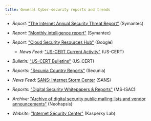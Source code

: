 ```yaml
---
title: General Cyber-security reports and trends
---
```


  * *Report:* ["The Internet Annual Security Threat Report"](http://www.symantec.com/security_response/publications/threatreport.jsp) (Symantec)

  * *Report:* ["Monthly intelligence report"](http://www.symantec.com/security_response/publications/monthlythreatreport.jsp) (Symantec)

  * *Report:* ["Cloud Security Resources Hub"](https://cloud.google.com/security/resources) (Google)

    * *News Feed:* ["US-CERT Current Activity"](https://www.us-cert.gov/ncas/current-activity/) (US-CERT)

  * *Bulletin:* ["US-CERT Bulletins"](https://www.us-cert.gov/ncas/bulletins/) (US_CERT)

  * *Reports:* ["Secunia Country Reports"](https://secunia.com/resources/countryreports/) (Secunia)

  * *News Feed:* [SANS: Internet Storm Center](https://isc.sans.edu/) (SANS)

  * *Reports:* ["Digital Security Whitepapers & Reports"](http://msisac.cisecurity.org/resources/reports/index.cfm) (MS-ISAC)

  * *Archive:* ["Archive of digital security public mailing lists and vendor announcements"](http://archives.neohapsis.com/) (Neohapsis)

  * *Website:* ["Internet Security Center"](http://usa.kaspersky.com/internet-security-center/) (Kasperky Lab)

